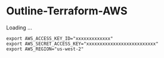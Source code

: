 # Outline-Terraform-AWS
Loading ...

```
export AWS_ACCESS_KEY_ID="xxxxxxxxxxxxx"
export AWS_SECRET_ACCESS_KEY="xxxxxxxxxxxxxxxxxxxxxxxxxx"
export AWS_REGION="us-west-2"
```
